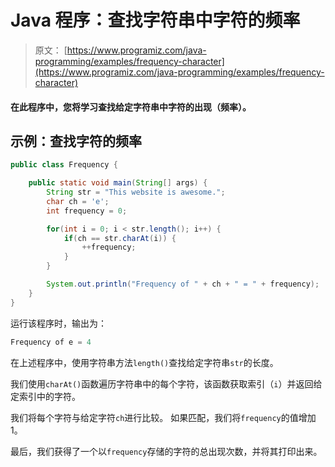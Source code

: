 # Java 程序：查找字符串中字符的频率

> 原文： [https://www.programiz.com/java-programming/examples/frequency-character](https://www.programiz.com/java-programming/examples/frequency-character)

#### 在此程序中，您将学习查找给定字符串中字符的出现（频率）。

## 示例：查找字符的频率

```java
public class Frequency {

    public static void main(String[] args) {
        String str = "This website is awesome.";
        char ch = 'e';
        int frequency = 0;

        for(int i = 0; i < str.length(); i++) {
            if(ch == str.charAt(i)) {
                ++frequency;
            }
        }

        System.out.println("Frequency of " + ch + " = " + frequency);
    }
}
```

运行该程序时，输出为：

```java
Frequency of e = 4
```

在上述程序中，使用字符串方法`length()`查找给定字符串`str`的长度。

我们使用`charAt()`函数遍历字符串中的每个字符，该函数获取索引（`i`）并返回给定索引中的字符。

我们将每个字符与给定字符`ch`进行比较。 如果匹配，我们将`frequency`的值增加 1。

最后，我们获得了一个以`frequency`存储的字符的总出现次数，并将其打印出来。